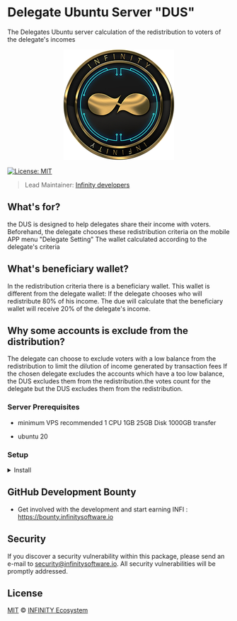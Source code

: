 # Delegate Ubuntu Server "DUS"
The Delegates Ubuntu server calculation of the redistribution to voters of the delegate's incomes

<p align="center">
    <img src="/banner_infi.png" />
</p>

[![License: MIT](https://badgen.now.sh/badge/license/MIT/green)](https://opensource.org/licenses/MIT)

> Lead Maintainer: [Infinity developers](https://github.com/vickynathaiya)

## What's for?

the DUS is designed to help delegates share their income with voters.
Beforehand, the delegate chooses these redistribution criteria on the mobile APP menu "Delegate Setting"
The wallet calculated according to the delegate's criteria

## What's beneficiary wallet?

In the redistribution criteria there is a beneficiary wallet.
This wallet is different from the delegate wallet:
If the delegate chooses who will redistribute 80% of his income.
The due will calculate that the beneficiary wallet will receive 20% of the delegate's income.

## Why some accounts is exclude from the distribution?

The delegate can choose to exclude voters with a low balance from the redistribution to limit the dilution of income generated by transaction fees
If the chosen delegate excludes the accounts which have a too low balance, the DUS excludes them from the redistribution.the votes count for the delegate but the DUS excludes them from the redistribution.

### Server Prerequisites

- minimum VPS recommended 
1 CPU 1GB 
25GB Disk
1000GB transfer

- ubuntu 20

### Setup

<details><summary>Install</summary>

Install Delegate Ubuntu Server 

1 - Use the download script seup-server.sh manually or clone repo.
After that run below cmd.
```bash
chmod 755 setup-server.sh
./setup-server.sh
```
Note : if you hit any error when running the setup-server.sh script make sure first that there is no newline added (^M) at the end of each line in the script, run the following command to remove them if any :
 ```bash
sed -e "s/\r//g" setup-server.sh > setup-server.sh.tmp
mv setup-server.sh.tmp setup-server.sh
```

2 - Register wallet

```bash
cd ~laravel/crypto
php artisan crypto:register
```

Choice your blockchain "infinity" or "hedge"
Enter your network: 

```bash
infinity
```
or
```bash
hedge
```

Entry your delegate phrase (wallet passphrase) as forger
Enter your wallet delegate:

```bash
"this is my secret passphrase"
```

3 - To monitor your application you can use the followings :
```bash
    a - check scheduler logs :
        cd ~laravel/crypto 
        tail -f storage/logs/schedule_job.log
    b - php artisan crypto:admin show_logs
```

</details>



## GitHub Development Bounty

-   Get involved with the development and start earning INFI : https://bounty.infinitysoftware.io

## Security

If you discover a security vulnerability within this package, please send an e-mail to security@infinitysoftware.io. All security vulnerabilities will be promptly addressed.

## License

[MIT](LICENSE) © [INFINITY Ecosystem](https://infinitysoftware.io)
